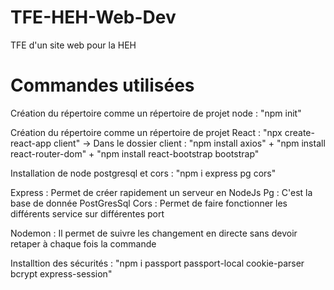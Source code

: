 # TFE-HEH-Web-Dev

TFE d'un site web pour la HEH


# Commandes utilisées

Création du répertoire comme un répertoire de projet node : "npm init"

Création du répertoire comme un répertoire de projet React : "npx create-react-app client"
-> Dans le dossier client : "npm install axios" + "npm install react-router-dom" + "npm install react-bootstrap bootstrap"

Installation de node postgresql et cors : "npm i express pg cors"

Express : Permet de créer rapidement un serveur en NodeJs
Pg : C'est la base de donnée PostGresSql
Cors : Permet de faire fonctionner les différents service sur différentes port

Nodemon : Il permet de suivre les changement en directe sans devoir retaper à chaque fois la commande

Installtion des sécurités : "npm i passport passport-local cookie-parser bcrypt express-session"